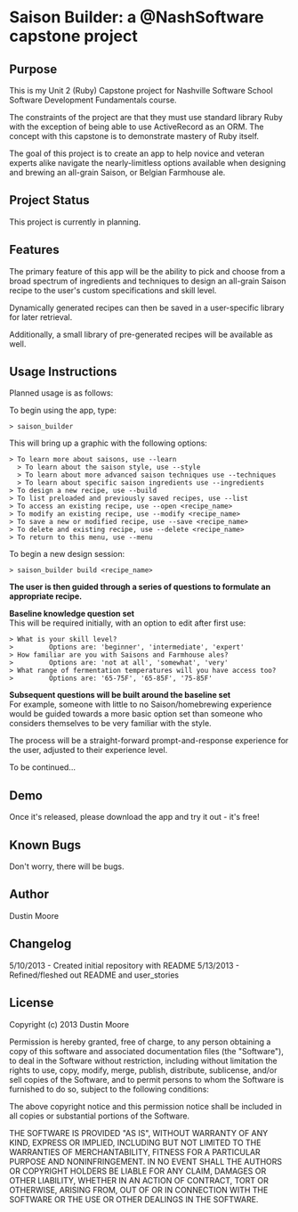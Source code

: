 Saison Builder: a @NashSoftware capstone project
================================================

Purpose
-------
This is my Unit 2 (Ruby) Capstone project for Nashville Software School Software Development Fundamentals course.

The constraints of the project are that they must use standard library Ruby with the exception of being able to use ActiveRecord as an ORM. The concept with this capstone is to demonstrate mastery of Ruby itself.

The goal of this project is to create an app to help novice and veteran experts alike navigate the nearly-limitless options available when designing and brewing an all-grain Saison, or Belgian Farmhouse ale.

Project Status
--------------
This project is currently in planning.

Features
--------
The primary feature of this app will be the ability to pick and choose from a broad spectrum of ingredients and techniques to design an all-grain Saison recipe to the user's custom specifications and skill level.

Dynamically generated recipes can then be saved in a user-specific library for later retrieval.

Additionally, a small library of pre-generated recipes will be available as well.

Usage Instructions
------------------
Planned usage is as follows:

To begin using the app, type:

    > saison_builder

This will bring up a graphic with the following options:

    > To learn more about saisons, use --learn
      > To learn about the saison style, use --style
      > To learn about more advanced saison techniques use --techniques
      > To learn about specific saison ingredients use --ingredients
    > To design a new recipe, use --build 
    > To list preloaded and previously saved recipes, use --list
    > To access an existing recipe, use --open <recipe_name>
    > To modify an existing recipe, use --modify <recipe_name>
    > To save a new or modified recipe, use --save <recipe_name>
    > To delete and existing recipe, use --delete <recipe_name>
    > To return to this menu, use --menu

To begin a new design session:

    > saison_builder build <recipe_name>

**The user is then guided through a series of questions to formulate an appropriate recipe.**

**Baseline knowledge question set** <br>
This will be required initially, with an option to edit after first use:

    > What is your skill level?
    >         Options are: 'beginner', 'intermediate', 'expert'
    > How familiar are you with Saisons and Farmhouse ales?
    >         Options are: 'not at all', 'somewhat', 'very'
    > What range of fermentation temperatures will you have access too?
    >         Options are: '65-75F', '65-85F', '75-85F'

**Subsequent questions will be built around the baseline set** <br>
For example, someone with little to no Saison/homebrewing experience would be
guided towards a more basic option set than someone who considers themselves to
be very familiar with the style.

The process will be a straight-forward prompt-and-response experience for the
user, adjusted to their experience level.

To be continued...

Demo
----
Once it's released, please download the app and try it out - it's free!

Known Bugs
----------
Don't worry, there will be bugs.

Author
------
Dustin Moore

Changelog
---------

5/10/2013 - Created initial repository with README
5/13/2013 - Refined/fleshed out README and user_stories

License
-------
Copyright (c) 2013 Dustin Moore

Permission is hereby granted, free of charge, to any person obtaining a copy
of this software and associated documentation files (the "Software"), to deal
in the Software without restriction, including without limitation the rights
to use, copy, modify, merge, publish, distribute, sublicense, and/or sell
copies of the Software, and to permit persons to whom the Software is
furnished to do so, subject to the following conditions:

The above copyright notice and this permission notice shall be included in
all copies or substantial portions of the Software.

THE SOFTWARE IS PROVIDED "AS IS", WITHOUT WARRANTY OF ANY KIND, EXPRESS OR
IMPLIED, INCLUDING BUT NOT LIMITED TO THE WARRANTIES OF MERCHANTABILITY,
FITNESS FOR A PARTICULAR PURPOSE AND NONINFRINGEMENT. IN NO EVENT SHALL THE
AUTHORS OR COPYRIGHT HOLDERS BE LIABLE FOR ANY CLAIM, DAMAGES OR OTHER
LIABILITY, WHETHER IN AN ACTION OF CONTRACT, TORT OR OTHERWISE, ARISING FROM,
OUT OF OR IN CONNECTION WITH THE SOFTWARE OR THE USE OR OTHER DEALINGS IN
THE SOFTWARE.
